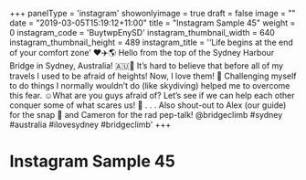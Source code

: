 +++
panelType                   = 'instagram'
showonlyimage = true
draft = false
image = ""
date = "2019-03-05T15:19:12+11:00"
title = "Instagram Sample 45"
weight = 0
instagram_code              = 'BuytwpEnySD'
instagram_thumbnail_width   = 640
instagram_thumbnail_height  = 489
instagram_title             = '‘Life begins at the end of your comfort zone’ ♥️✈️🌎 Hello from the top of the Sydney Harbour Bridge in Sydney, Australia! 🇦🇺👋 It’s hard to believe that before all of my travels I used to be afraid of heights! Now, I love them! 🤙 Challenging myself to do things I normally wouldn’t do (like skydiving) helped me to overcome this fear. ☺️What are you guys afraid of? Let’s see if we can help each other conquer some of what scares us! 👊 . . . Also shout-out to Alex (our guide) for the snap 📸 and Cameron for the rad pep-talk! @bridgeclimb #sydney #australia #ilovesydney #bridgeclimb'
+++

# Instagram Sample 45

